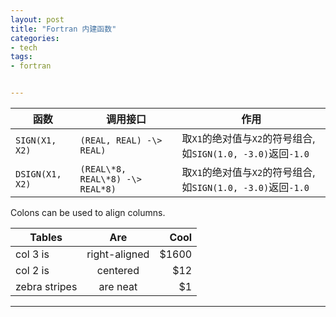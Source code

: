 ```yaml
---
layout: post
title: "Fortran 内建函数"
categories:
- tech
tags:
- fortran


---
```


| 函数          | 调用接口                |  作用 |
| ------------- | ----------------------- | ------------------------------------------------------------- |
| `SIGN(X1, X2)`| `(REAL, REAL) -\> REAL)`|  取`X1`的绝对值与`X2`的符号组合, 如`SIGN(1.0, -3.0)`返回`-1.0`|
| `DSIGN(X1, X2)`| `(REAL\*8, REAL\*8) -\> REAL*8)`| 取`X1`的绝对值与`X2`的符号组合, 如`SIGN(1.0, -3.0)`返回`-1.0`|

Colons can be used to align columns.

| Tables        | Are           | Cool  |
| ------------- |:-------------:| -----:|
| col 3 is      | right-aligned | $1600 |
| col 2 is      | centered      |   $12 |
| zebra stripes | are neat      |    $1 |


-----

